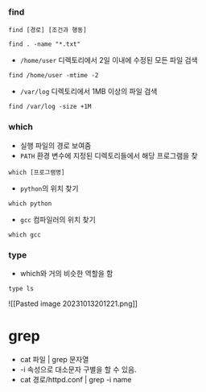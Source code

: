 
### find

```
find [경로] [조건과 행동]
```

```
find . -name "*.txt"
```


- `/home/user` 디렉토리에서 2일 이내에 수정된 모든 파일 검색
```
find /home/user -mtime -2
```

- `/var/log` 디렉토리에서 1MB 이상의 파일 검색
```
find /var/log -size +1M
```

### which
- 실행 파일의 경로 보여줌
- `PATH` 환경 변수에 지정된 디렉토리들에서 해당 프로그램을 찾

```
which [프로그램명]
```


- `python`의 위치 찾기
```
which python
```

- `gcc` 컴파일러의 위치 찾기
```
which gcc
```



### type
- which와 거의 비슷한 역할을 함

```
type ls
```

![[Pasted image 20231013201221.png]]


# grep
- cat 파일 | grep 문자열
- -i 속성으로 대소문자 구별을 할 수 있음.
- cat 경로/httpd.conf | grep -i name